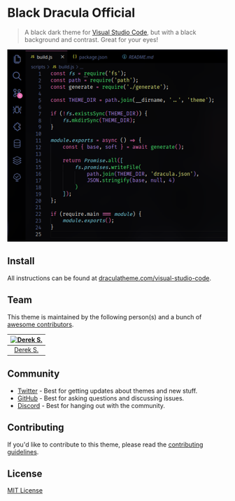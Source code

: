 # Black Dracula Official

> A black dark theme for [Visual Studio Code](http://code.visualstudio.com), but with a black background and contrast. Great for your eyes!

![Screenshot](https://raw.githubusercontent.com/d3cryptofc/black-dracula-vscode/master/screenshot.png)

## Install

All instructions can be found at [draculatheme.com/visual-studio-code](https://draculatheme.com/visual-studio-code).

## Team

This theme is maintained by the following person(s) and a bunch of [awesome contributors](https://github.com/dracula/visual-studio-code/graphs/contributors).

[![Derek S.](https://avatars3.githubusercontent.com/u/5240018?v=3&s=70)](https://github.com/dsifford) |
:---: |
[Derek S.](https://github.com/dsifford) |

## Community

* [Twitter](https://twitter.com/draculatheme) - Best for getting updates about themes and new stuff.
* [GitHub](https://github.com/dracula/dracula-theme/discussions) - Best for asking questions and discussing issues.
* [Discord](https://draculatheme.com/discord-invite) - Best for hanging out with the community.

## Contributing

If you'd like to contribute to this theme, please read the [contributing guidelines](./.github/CONTRIBUTING.md).

## License

[MIT License](./LICENSE)
